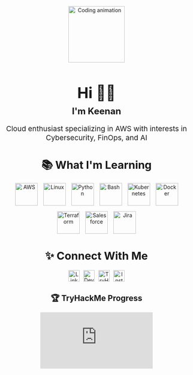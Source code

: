 <div align="center" style="margin-bottom: 20px;">
  <img height="150" src="https://media4.giphy.com/media/v1.Y2lkPTc5MGI3NjExanhnOWQ1MGlncGJlZno4NmVlbGVoeWJ2b3lkdmVnY2l0bXB0ZzJvNSZlcD12MV9pbnRlcm5hbF9naWZfYnlfaWQmY3Q9Zw/lBm4rgtyIPJmywXzLW/giphy.gif" style="display: block; margin: 0 auto;" alt="Coding animation" />
</div>

<h1 align="center" style="font-size: 2.5rem; margin-bottom: 10px;">Hi 👋🏾</h1>
<h2 align="center" style="font-size: 1.5rem; margin-top: 0;">I'm Keenan</h2>
<h3 align="center" style="font-size: 1.2rem; font-weight: normal; margin-top: 10px;">Cloud enthusiast specializing in AWS with interests in Cybersecurity, FinOps, and AI</h3>

###

<h2 align="center" style="font-size: 1.8rem; margin-bottom: 20px;">📚 What I'm Learning</h2>

<div align="center" style="display: flex; flex-wrap: wrap; justify-content: center; gap: 15px; margin-bottom: 30px;">
  <img src="https://cdn.jsdelivr.net/gh/devicons/devicon/icons/amazonwebservices/amazonwebservices-original-wordmark.svg" style="height: 60px; width: auto;" alt="AWS" title="AWS" />
  <img src="https://cdn.jsdelivr.net/gh/devicons/devicon/icons/linux/linux-original.svg" style="height: 60px; width: auto;" alt="Linux" title="Linux" />
  <img src="https://cdn.jsdelivr.net/gh/devicons/devicon/icons/python/python-original-wordmark.svg" style="height: 60px; width: auto;" alt="Python" title="Python" />
  <img src="https://cdn.jsdelivr.net/gh/devicons/devicon/icons/bash/bash-original.svg" style="height: 60px; width: auto;" alt="Bash" title="Bash" />
  <img src="https://cdn.jsdelivr.net/gh/devicons/devicon/icons/kubernetes/kubernetes-plain-wordmark.svg" style="height: 60px; width: auto;" alt="Kubernetes" title="Kubernetes" />
  <img src="https://cdn.jsdelivr.net/gh/devicons/devicon/icons/docker/docker-original-wordmark.svg" style="height: 60px; width: auto;" alt="Docker" title="Docker" />
  <img src="https://cdn.jsdelivr.net/gh/devicons/devicon/icons/terraform/terraform-original-wordmark.svg" style="height: 60px; width: auto;" alt="Terraform" title="Terraform" />
  <img src="https://cdn.jsdelivr.net/gh/devicons/devicon/icons/salesforce/salesforce-original.svg" style="height: 60px; width: auto;" alt="Salesforce" title="Salesforce" />
  <img src="https://cdn.jsdelivr.net/gh/devicons/devicon/icons/jira/jira-original-wordmark.svg" style="height: 60px; width: auto;" alt="Jira" title="Jira" />
</div>

###

<h2 align="center" style="font-size: 1.8rem; margin-bottom: 20px;">✨ Connect With Me</h2>

<div align="center" style="display: flex; flex-wrap: wrap; justify-content: center; gap: 10px; margin-bottom: 30px;">
  <a href="https://www.linkedin.com/in/keenannkelly/" target="_blank">
    <img src="https://img.shields.io/static/v1?message=LinkedIn&logo=linkedin&label=&color=0077B5&logoColor=white&labelColor=&style=for-the-badge" style="height: 30px;" alt="LinkedIn" />
  </a>
  <a href="https://dev.to/kfearless" target="_blank">
    <img src="https://img.shields.io/static/v1?message=dev.to&logo=dev.to&label=&color=0A0A0A&logoColor=white&labelColor=&style=for-the-badge" style="height: 30px;" alt="Dev.to" />
  </a>
  <a href="https://tryhackme.com/p/Kfearless" target="_blank">
    <img src="https://img.shields.io/static/v1?message=TryHackMe&logo=tryhackme&label=&color=88cc14&logoColor=white&labelColor=&style=for-the-badge" style="height: 30px;" alt="TryHackMe" />
  </a>
  <a href="YOUR_INSTAGRAM_LINK_HERE" target="_blank">
    <img src="https://img.shields.io/static/v1?message=Instagram&logo=instagram&label=&color=E4405F&logoColor=white&labelColor=&style=for-the-badge" style="height: 30px;" alt="Instagram" />
  </a>
</div>

###



<h2 align="center">🏆 TryHackMe Progress</h2>

<div align="center">
  <iframe src="https://tryhackme.com/api/v2/badges/public-profile?userPublicId=4607344" style='border:none;'></iframe>
</div>
